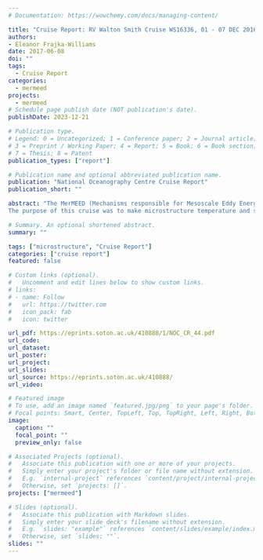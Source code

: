 ```yaml
---
# Documentation: https://wowchemy.com/docs/managing-content/

title: "Cruise Report: RV Walton Smith Cruise WS16336, 01 - 07 DEC 2016, Miami to Miami, USA, MerMEED microstructure cruise report. CR No.44."
authors: 
- Eleanor Frajka-Williams
date: 2017-06-08
doi: ""
tags: 
  - Cruise Report
categories:
  - mermeed
projects:
  - mermeed
# Schedule page publish date (NOT publication's date).
publishDate: 2023-12-21

# Publication type.
# Legend: 0 = Uncategorized; 1 = Conference paper; 2 = Journal article;
# 3 = Preprint / Working Paper; 4 = Report; 5 = Book; 6 = Book section;
# 7 = Thesis; 8 = Patent
publication_types: ["report"]

# Publication name and optional abbreviated publication name.
publication: "National Oceanography Centre Cruise Report"
publication_short: ""

abstract: "The MerMEED (Mechanisms responsible for Mesoscale Eddy Energy Dissipation) project is a NERC funded project (NE/N001745/1, 2015-2018) to investigate the levels of dissipation associated with eddies at a western boundary, in order to identify the mechanisms responsible. Mesoscale eddies are ubiquitous in the worlds oceans, and can be found in the subtropical Atlantic travelling slowly westward (at 4-5 cm/s), with a radius of about 100 km. These eddies are formed through baroclinic instability or wind forcing across the Atlantic, but when they reach the western boundary (east coast of the USA), they disappear from the satellite altimetry record. This disappearance of eddies occurs throughout the worldsí oceans at western boundaries, but from altimetry alone, it is not known whether they disappear because energy is transferred to other wave modes or the mean flow, or whether it is locally dissipated through eddy-topography interactions.
The purpose of this cruise was to make microstructure temperature and shear measurements in order to measure dissipation at the intersection of an anticyclonic eddy and the steep topography to the east of Abaco, Bahamas. During the 7 day cruise, 70 profiles of microstructure data were collected using a tethered microstructure profiler, and a shipboard 75 kHz ADCP collected concurrent measurements of ocean currents. This cruise is the first of several planned cruises for the MerMEED project, and the data collected are intended to complement additional field operations, including moored instruments added to the RAPID array (thermistors and ADCPs on the WB1 mooring) and glider deployments planned for the 2017/18 year."

# Summary. An optional shortened abstract.
summary: ""

tags: ["microstructure", "Cruise Report"]
categories: ["cruise report"]
featured: false

# Custom links (optional).
#   Uncomment and edit lines below to show custom links.
# links:
# - name: Follow
#   url: https://twitter.com
#   icon_pack: fab
#   icon: twitter

url_pdf: https://eprints.soton.ac.uk/410888/1/NOC_CR_44.pdf
url_code:
url_dataset: 
url_poster:
url_project:
url_slides:
url_source: https://eprints.soton.ac.uk/410888/
url_video:

# Featured image
# To use, add an image named `featured.jpg/png` to your page's folder. 
# Focal points: Smart, Center, TopLeft, Top, TopRight, Left, Right, BottomLeft, Bottom, BottomRight.
image:
  caption: ""
  focal_point: ""
  preview_only: false

# Associated Projects (optional).
#   Associate this publication with one or more of your projects.
#   Simply enter your project's folder or file name without extension.
#   E.g. `internal-project` references `content/project/internal-project/index.md`.
#   Otherwise, set `projects: []`.
projects: ["mermeed"]

# Slides (optional).
#   Associate this publication with Markdown slides.
#   Simply enter your slide deck's filename without extension.
#   E.g. `slides: "example"` references `content/slides/example/index.md`.
#   Otherwise, set `slides: ""`.
slides: ""
---
```

